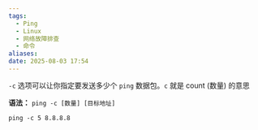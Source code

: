 ```yaml
---
tags:
  - Ping
  - Linux
  - 网络故障排查
  - 命令
aliases: 
date: 2025-08-03 17:54
---
```


`-c` 选项可以让你指定要发送多少个 `ping` 数据包。`c` 就是 count (数量) 的意思

**语法：** `ping -c [数量] [目标地址]`


```shell
ping -c 5 8.8.8.8
```